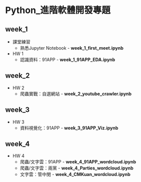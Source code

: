 # Python_進階軟體開發專題

## week_1
+ 課堂練習
  + 熟悉Jupyter Notebook - **week_1_first_meet.ipynb**
+ HW 1
  + 認識資料：91APP - **week_1_91APP_EDA.ipynb**

## week_2
+ HW 2
  + 爬蟲實戰：自選網站 - **week_2_youtube_crawler.ipynb**

## week_3
+ HW 3
  + 資料視覺化：91APP - **week_3_91APP_Viz.ipynb**

## week_4
+ HW 4
  + 爬蟲/文字雲：91APP - **week_4_91APP_wordcloud.ipynb**
  + 爬蟲/文字雲：兩黨 - **week_4_Parties_wordcloud.ipynb**
  + 文字雲：管中閔 - **week_4_CMKuan_wordcloud.ipynb**
